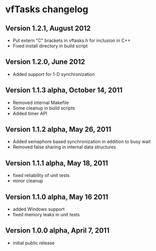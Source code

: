 vfTasks changelog
==================

Version 1.2.1, August 2012
-------------------------------
- Put extern "C" brackets in vftasks.h for inclusion in C++
- Fixed install directory in build script

Version 1.2.0, June 2012
-------------------------------
- Added support for 1-D synchronization

Version 1.1.3 alpha, October 14, 2011
---------------------------------

- Removed internal Makefile
- Some cleanup in build scripts
- Added timer API

Version 1.1.2 alpha, May 26, 2011
---------------------------------

- Added semaphore based synchronization in addition to busy wait
- Removed false sharing in internal data structures

Version 1.1.1 alpha, May 18, 2011
---------------------------------

- fixed reliability of unit tests
- minor cleanup

Version 1.1.0 alpha, May 16 2011
--------------------------------

- added Windows support
- fixed memory leaks in unit tests

Version 1.0.0 alpha, April 7, 2011
----------------------------------

- initial public release
